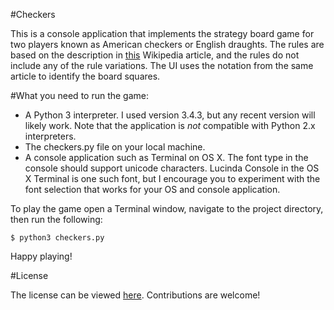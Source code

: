 #Checkers

This is a console application that implements the strategy board game for two players known as American checkers or English draughts. The rules are based on the description in [this](https://en.wikipedia.org/wiki/English_draughts) Wikipedia article, and the rules do not include any of the rule variations. The UI uses the notation from the same article to identify the board squares.

#What you need to run the game:

* A Python 3 interpreter. I used version 3.4.3, but any recent version will likely work. Note that the application is *not* compatible with Python 2.x interpreters.
* The checkers.py file on your local machine.
* A console application such as Terminal on OS X. The font type in the console should support unicode characters. Lucinda Console in the OS X Terminal is one such font, but I encourage you to experiment with the font selection that works for your OS and console application.

To play the game open a Terminal window, navigate to the project directory, then run the following:

    $ python3 checkers.py

Happy playing!

#License

The license can be viewed [here](https://github.com/atifar/checkers/blob/master/LICENSE). Contributions are welcome!
